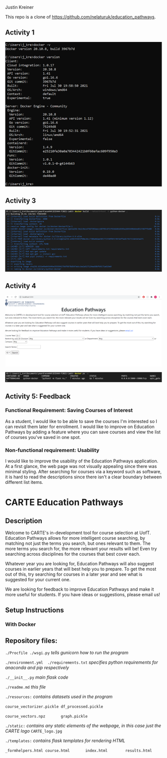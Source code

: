 Justin Kreiner

This repo is a clone of https://github.com/nelaturuk/education_pathways.

## Activity 1

![alt text](./screenshots/activity1.png)


## Activity 3

![alt text](./screenshots/activity3.png)


## Activity 4

![alt text](./screenshots/activity4.png)

![alt text](./screenshots/activity4b.png)

## Activity 5: Feedback

### Functional Requirement: Saving Courses of Interest

As a student, I would like to be able to save the courses I'm interested so I can revisit them later for enrollment. I would like to improve on Education Pathways by adding a feature where you can save courses and view the list of courses you've saved in one spot.

### Non-functional requirement: Usability

I would like to improve the usability of the Education Pathways application. At a first glance, the web page was not visually appealing since there was minimal styling. After searching for courses via a keyword such as software, it is hard to read the descriptions since there isn't a clear boundary between different list items.


# CARTE Education Pathways

## Description
Welcome to CARTE's in-development tool for course selection at UofT. Education Pathways allows for more intelligent course searching, by matching not just the terms you search, but ones relevant to them. The more terms you search for, the more relevant your results will be! Even try searching across disciplines for the courses that best cover each.

Whatever year you are looking for, Education Pathways will also suggest courses in earlier years that will best help you to prepare. To get the most out of this, try searching for courses in a later year and see what is suggested for your current one.

We are looking for feedback to improve Education Pathways and make it more useful for students. If you have ideas or suggestions, please email us!

## Setup Instructions

### With Docker



## Repository files:

`./Procfile ./wsgi.py` *tells gunicorn how to run the program*

`./environment.yml  ./requirements.txt` *specifies python requirements for anaconda and pip respectively*

`./__init__.py` *main flask code*

`./readme.md` *this file*

`./resources:` *contains datasets used in the program*

`course_vectorizer.pickle df_processed.pickle`

`course_vectors.npz       graph.pickle`

`./static:` *contains any static elements of the webpage, in this case just the CARTE logo*
`CARTE_logo.jpg`

`./templates:` *contains flask templates for rendering HTML*

`_formhelpers.html course.html       index.html        results.html`
